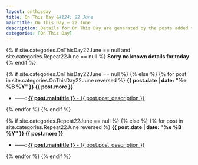 ```yaml
---
layout: onthisday
title: On This Day &#124; 22 June
maintitle: On This Day — 22 June
description: Details for On This Day are genarated by the posts added to the website so the content is subject to changes/updates over time.
categories: [On This Day]
---
```


{% if site.categories.OnThisDay22June == null and site.categories.Repeat22June == null %}
<strong>Sorry no known details for today</strong>
{% endif %}

{% if site.categories.OnThisDay22June == null %}
{% else %}
{% for post in site.categories.OnThisDay22June reversed %}
<strong>{{ post.date | date: "%e %B %Y" }} {{ post.more }}</strong>
<ul>
<li> ——: <a href="{{ post.url }}"><strong>{{ post.maintitle }}</strong> - {{ post.post_description }}</a></li>
</ul>
{% endfor %}
{% endif %}

{% if site.categories.Repeat22June == null %}
{% else %}
{% for post in site.categories.Repeat22June reversed %}
<strong>{{ post.date | date: "%e %B %Y" }} {{ post.more }}</strong>
<ul>
<li> ——: <a href="{{ post.url }}"><strong>{{ post.maintitle }}</strong> - {{ post.post_description }}</a></li>
</ul>
{% endfor %}
{% endif %}
